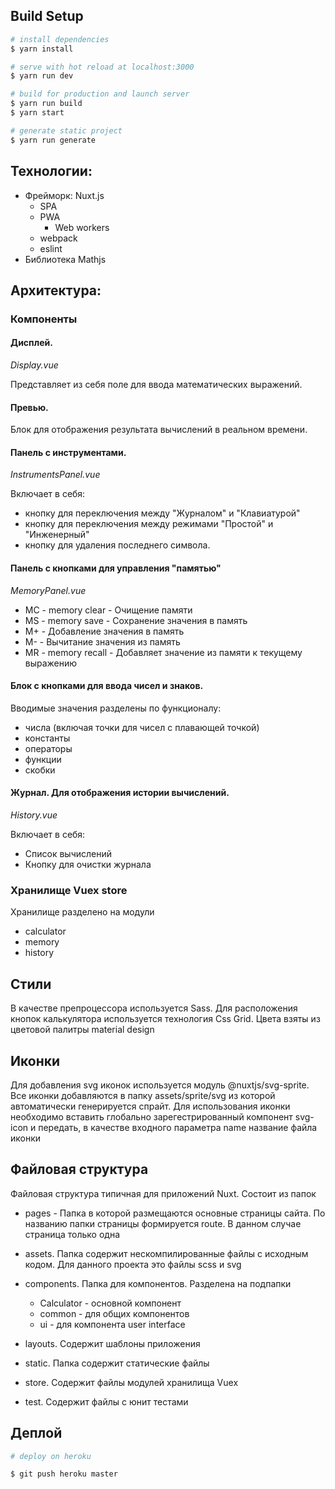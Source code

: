 ## Build Setup

``` bash
# install dependencies
$ yarn install

# serve with hot reload at localhost:3000
$ yarn run dev

# build for production and launch server
$ yarn run build
$ yarn start

# generate static project
$ yarn run generate
```

## Технологии:
- Фрейморк: Nuxt.js
    - SPA
    - PWA
      - Web workers
    - webpack
    - eslint
- Библиотека Mathjs
      
## Архитектура:

### Компоненты

#### Дисплей.
 *Display.vue*
 
 Представляет из себя поле для ввода математических выражений. 

#### Превью.
 Блок для отображения результата вычислений в реальном времени.

#### Панель с инструментами.
 *InstrumentsPanel.vue*
 
 Включает в себя:
- кнопку для переключения между "Журналом" и "Клавиатурой"
- кнопку для переключения между режимами "Простой" и "Инженерный"
- кнопку для удаления последнего символа.
    
#### Панель с кнопками для управления "памятью"
 *MemoryPanel.vue*
 
- MC - memory clear - Очищение памяти
- MS - memory save - Сохранение значения в память
- M+ - Добавление значения в память
- M- - Вычитание значения из память
- MR - memory recall - Добавляет значение из памяти к текущему выражению
    
#### Блок с кнопками для ввода чисел и знаков.
 Вводимые значения разделены по функционалу:
- числа (включая точки для чисел с плавающей точкой)
- константы
- операторы
- функции
- скобки
    
#### Журнал. Для отображения истории вычислений. 

*History.vue*

Включает в себя:
- Список вычислений
- Кнопку для очистки журнала
    
    
### Хранилище Vuex store
Хранилище разделено на модули

- calculator
- memory
- history

## Стили
В качестве препроцессора используется Sass.
Для расположения кнопок калькулятора используется технология Css Grid.
Цвета взяты из цветовой палитры material design

## Иконки
Для добавления svg иконок используется модуль @nuxtjs/svg-sprite.
Все иконки добавляются в папку assets/sprite/svg из которой автоматически генерируется спрайт.
Для использования иконки необходимо вставить глобально зарегестрированный компонент svg-icon и передать, в качестве входного параметра name название файла иконки 


## Файловая структура

Файловая структура типичная для приложений Nuxt. Состоит из папок
- pages - Папка в которой размещаются основные страницы сайта.
 По названию папки страницы формируется route. В данном случае страница только одна
 
 - assets. Папка содержит нескомпилированные файлы с исходным кодом. Для данного проекта это файлы scss и svg
 
- components. Папка для компонентов. Разделена на подпапки
    - Calculator - основной компонент
    - common - для общих компонентов
    - ui - для компонента user interface
    
- layouts. Содержит шаблоны приложения

- static. Папка содержит статические файлы

- store. Содержит файлы модулей хранилища Vuex

- test. Содержит файлы с юнит тестами


## Деплой

``` bash
# deploy on heroku

$ git push heroku master
```
